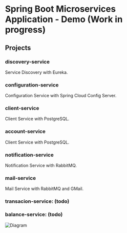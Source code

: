 # Spring Boot Microservices Application - Demo (Work in progress)
## Projects

### discovery-service
Service Discovery with Eureka.


### configuration-service
Configuration Service with Spring Cloud Config Server.
  

### client-service
Client Service with PostgreSQL.


### account-service
Client Service with PostgreSQL.
  

### notification-service
Notification Service with RabbitMQ.
  

### mail-service
Mail Service with RabbitMQ and GMail.
  

### transacion-service: (todo)   
  

### balance-service: (todo)





![Diagram](https://github.com/racc-costa/banking-spring-boot-app/raw/master/Diagram.png)
